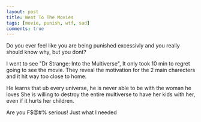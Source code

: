 ```yaml
---
layout: post
title: Went To The Movies
tags: [movie, punish, wtf, sad]
comments: true
---
```

Do you ever feel like you are being punished excessivly and you really should know why, but you dont?   

I went to see "Dr Strange: Into the Multiverse", It only took 10 min to regret going to see the movie. They reveal the motivation for the 2 main charecters and it hit way too close to home.   

He learns that ub every universe, he is never able to be with the woman he loves
She is willing to destroy the entire multiverse to have her kids with her, even if it hurts her children.

Are you F$@#% serious! Just what I needed